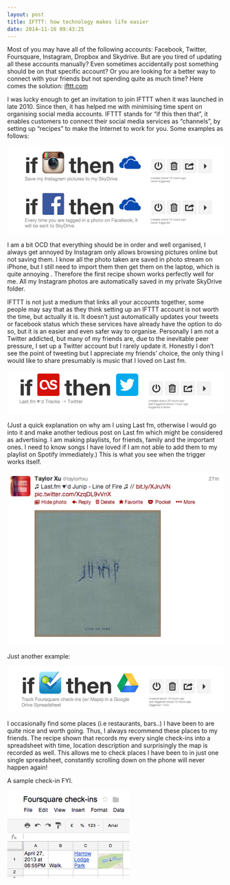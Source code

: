 ```yaml
---
layout: post
title: IFTTT: how technology makes life easier
date: 2014–11-16 09:43:25
---
```

Most of you may have all of the following accounts: Facebook, Twitter, Foursquare, Instagram, Dropbox and Skydrive. But are you tired of updating all these accounts manually? Even sometimes accidentally post something should be on that specific account? Or you are looking for a better way to connect with your friends but not spending quite as much time? Here comes the solution: [ifttt.com](http://ifttt.com/)

I was lucky enough to get an invitation to join IFTTT when it was launched in late 2010. Since then, it has helped me with minimising time spent on organising social media accounts.
IFTTT stands for “if this then that”, it enables customers to connect their social media services as “channels”, by setting up “recipes” to make the Internet to work for you. Some examples as follows:

![tech1](/images/tech/tech-1.png)

I am a bit OCD that everything should be in order and well organised, I always get annoyed by Instagram only allows browsing pictures online but not saving them. I know all the photo taken are saved in photo stream on iPhone, but I still need to import them then get them on the laptop, which is quite annoying . Therefore the first recipe shown works perfectly well for me. All my Instagram photos are automatically saved in my private SkyDrive folder.

IFTTT is not just a medium that links all your accounts together, some people may say that as they think setting up an IFTTT account is not worth the time, but actually it is. It doesn’t just automatically updates your tweets or facebook status which these services have already have the option to do so, but it is an easier and even safer way to organise.
Personally I am not a Twitter addicted, but many of my friends are, due to the inevitable peer pressure, I set up a Twitter account but I rarely update it. Honestly I don’t see the point of tweeting but I appreciate my friends’ choice, the only thing I would like to share presumably is music that I loved on Last fm.

![tech-2](/images/tech/tech-2.png)

(Just a quick explanation on why am I using Last fm, otherwise I would go into it and make another tedious post on Last fm which might be considered as advertising. I am making playlists, for friends, family and the important ones. I need to know songs I have loved if I am not able to add them to my playlist on Spotify immediately.)
This is what you see when the trigger works itself.

![tech-3](/images/tech/tech-3.png)

Just another example:

![tech-4](/images/tech/tech-4.png)

I occasionally find some places (i.e restaurants, bars..) I have been to are quite nice and worth going. Thus, I always recommend these places to my friends. The recipe shown that records my every single check-ins into a spreadsheet with time, location description and surprisingly the map is recorded as well. This allows me to check places I have been to in just one single spreadsheet, constantly scrolling down on the phone will never happen again!

A sample check-in FYI.

![tech-5](/images/tech/tech-5.png)